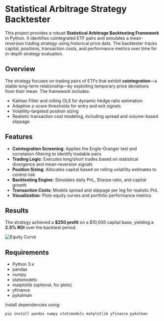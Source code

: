 # Statistical Arbitrage Strategy Backtester

This project provides a robust **Statistical Arbitrage Backtesting Framework** in Python. It identifies cointegrated ETF pairs and simulates a mean-reversion trading strategy using historical price data. The backtester tracks capital, positions, transaction costs, and performance metrics over time for in-depth strategy evaluation.

## Overview

The strategy focuses on trading pairs of ETFs that exhibit **cointegration**—a stable long-term relationship—by exploiting temporary price deviations from their mean. The framework includes:

- Kalman Filter and rolling OLS for dynamic hedge ratio estimation  
- Adaptive z-score thresholds for entry and exit signals  
- Volatility-targeted position sizing  
- Realistic transaction cost modeling, including spread and volume-based slippage

## Features

- **Cointegration Screening**: Applies the Engle-Granger test and correlation filtering to identify tradable pairs
- **Trading Logic**: Executes long/short trades based on statistical divergence and mean-reversion signals
- **Position Sizing**: Allocates capital based on rolling volatility estimates to control risk
- **Backtesting Engine**: Simulates daily PnL, Sharpe ratio, and capital growth
- **Transaction Costs**: Models spread and slippage per leg for realistic PnL
- **Visualization**: Plots equity curves and portfolio performance metrics

## Results

The strategy achieved a **$250 profit** on a $10,000 capital base, yielding a **2.5% ROI** over the backtest period.

![Equity Curve](https://github.com/user-attachments/assets/1a820396-6456-4f24-849a-1b6637ebabf8)

## Requirements

- Python 3.x
- pandas
- numpy
- statsmodels
- matplotlib (optional, for plots)
- yfinance
- pykalman

Install dependencies using:

```bash
pip install pandas numpy statsmodels matplotlib yfinance pykalman
